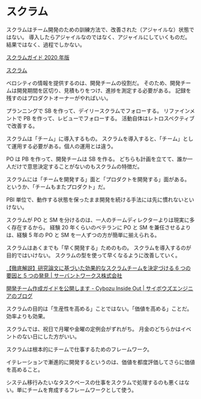 # スクラム

スクラムはチーム開発のための訓練方法で、改善された（アジャイルな）状態ではない。
導入したらアジャイルなのではなく、アジャイルにしていくものだ。
結果ではなく、過程でしかない。

[スクラムガイド 2020 年版](https://scrumguides.org/docs/scrumguide/v2020/2020-Scrum-Guide-Japanese.pdf)

[スクラム](https://www.amazon.co.jp/dp/B010COOG9O)

ベロシティの情報を提供するのは、開発チームの役割だ。
そのため、開発チームは開発期間を区切り、見積もりをつけ、進捗を測定する必要がある。
記録を残すのはプロダクトオーナーがやればいい。

プランニングで SB を作って、デイリースクラムでフォローする。
リファインメントで PB を作って、レビューでフォローする。
活動自体はレトロスペクティブで改善する。

スクラムは「チーム」に導入するもの。
スクラムを導入すると、「チーム」として運用する必要がある。個人の運用とは違う。

PO は PB を作って、開発チームは SB を作る。
どちらも計画を立てて、誰か一人だけで意思決定することがないのもスクラムの特徴だ。

スクラムには「チームを開発する」面と「プロダクトを開発する」面がある。
というか、「チームもまたプロダクト」だ。

PBI 単位で、動作する状態を保ったまま開発を続ける手法には先に慣れないといけない。

スクラムが PO と SM を分けるのは、一人のチームディレクターよりは現実に多く存在するから。
経験 20 年くらいのベテランに PO と SM を兼任させるよりは、経験 5 年の PO と SM を一人ずつの方が簡単に揃えられる。

スクラムはあくまでも「早く開発する」ためのもの。
スクラムを導入するのが目的ではいけない。
スクラムの型を使って早くなるように改善していく。

[【徹底解説】研究論文に基づいた効果的なスクラムチームを決定づける 6 つの要因と 5 つの発見 | サーバントワークス株式会社](https://www.servantworks.co.jp/posts/what-makes-scrum-teams-effective/)

[開発チーム作成ガイドを公開します - Cybozu Inside Out | サイボウズエンジニアのブログ](https://blog.cybozu.io/entry/2023/07/26/170000)

スクラムの目的は「生産性を高める」ことではない。「価値を高める」ことだ。効率よりも効果。

スクラムでは、祝日で月曜や金曜の定例会がずれがち。
月金のどちらかはイベントのない日にした方がいい。

スクラムは根本的にチームで仕事するためのフレームワーク。

イテレーションで漸進的に開発するというのは、価値を都度評価してさらに価値を高めること。

システム移行みたいなタスクベースの仕事をスクラムで処理するのも悪くはない。単にチームを育成するフレームワークとして使う。
